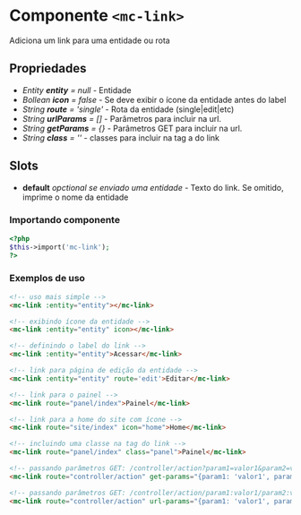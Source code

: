 # Componente `<mc-link>`
Adiciona um link para uma entidade ou rota

## Propriedades
- *Entity **entity** = null* - Entidade
- *Bollean **icon** = false* - Se deve exibir o ícone da entidade antes do label
- *String **route** = 'single'* - Rota da entidade (single|edit|etc)
- *String **urlParams** = []* - Parâmetros para incluir na url.
- *String **getParams** = {}* - Parâmetros GET para incluir na url.
- *String **class** = ''* - classes para incluir na tag a do link

## Slots
- **default** *opctional se enviado uma entidade* - Texto do link. Se omitido, imprime o nome da entidade

### Importando componente
```PHP
<?php 
$this->import('mc-link');
?>
```
### Exemplos de uso
```HTML
<!-- uso mais simple -->
<mc-link :entity="entity"></mc-link>

<!-- exibindo ícone da entidade -->
<mc-link :entity="entity" icon></mc-link>

<!-- definindo o label do link -->
<mc-link :entity="entity">Acessar</mc-link>

<!-- link para página de edição da entidade -->
<mc-link :entity="entity" route='edit'>Editar</mc-link>

<!-- link para o painel -->
<mc-link route="panel/index">Painel</mc-link>

<!-- link para a home do site com ícone -->
<mc-link route="site/index" icon="home">Home</mc-link>

<!-- incluindo uma classe na tag do link -->
<mc-link route="panel/index" class="panel">Painel</mc-link>

<!-- passando parâmetros GET: /controller/action?param1=valor1&param2=valor2-->
<mc-link route="controller/action" get-params="{param1: 'valor1', param2: 'valor2'}">Link</mc-link>

<!-- passando parâmetros GET: /controller/action/param1:valor1/param2:valor2/-->
<mc-link route="controller/action" url-params="{param1: 'valor1', param2: 'valor2'}">Link</mc-link>

```